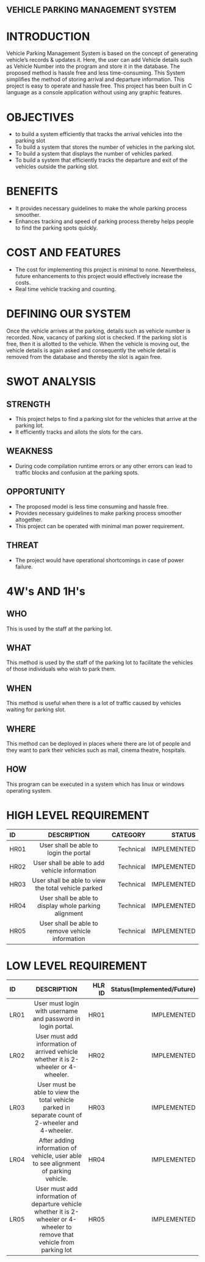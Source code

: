 ## VEHICLE PARKING MANAGEMENT SYSTEM
# INTRODUCTION
Vehicle Parking Management System is based on the concept of generating vehicle’s records & updates it. Here, the user can add Vehicle details such as Vehicle Number into the program and store it in the database. The proposed method is hassle free and less time-consuming. This System simplifies the method of storing arrival and departure information. This project is easy to operate and hassle free. This project has been built in C language as a console application without using any graphic features.
# OBJECTIVES
* to build a system efficiently that tracks the arrival vehicles into the parking slot
*	To build a system that stores the number of vehicles in the parking slot.
*	To build a system that displays the number of vehicles parked. 
*	To build a system that efficiently tracks the departure and exit of the vehicles outside the parking slot. 
# BENEFITS
*	It provides necessary guidelines to make the whole parking process smoother.
*	Enhances tracking and speed of parking process thereby helps people to find the parking spots quickly.
# COST AND FEATURES
*	The cost for implementing this project is minimal to none. Nevertheless, future enhancements to this project would effectively increase the costs.
* Real time vehicle tracking and counting.
# DEFINING OUR SYSTEM
Once the vehicle arrives at the parking, details such as vehicle number is recorded. Now, vacancy of parking slot is checked. If the parking slot is free, then it is allotted to the vehicle. When the vehicle is moving out, the vehicle details is again asked and consequently the vehicle detail is removed from the database and thereby the slot is again free.
# SWOT ANALYSIS

## STRENGTH
*	This project helps to find a parking slot for the vehicles that arrive at the parking lot.
*	It efficiently tracks and allots the slots for the cars.
## WEAKNESS
*	During code compilation runtime errors or any other errors can lead to traffic blocks and confusion at the parking spots.
## OPPORTUNITY
*	The proposed model is less time consuming and hassle free.
*	Provides necessary guidelines to make parking process smoother altogether.
*	This project can be operated with minimal man power requirement.
## THREAT
*	The project would have operational shortcomings in case of power failure.
# 4W's AND 1H's
## WHO
This is used by the staff at the parking lot.
## WHAT
This method is used by the staff of the parking lot to facilitate the vehicles of those individuals who wish to park them.
## WHEN
This method is useful when there is a lot of traffic caused by vehicles waiting for parking slot.
## WHERE
This method can be deployed in places where there are lot of people and they want to park their vehicles such as mall, cinema theatre, hospitals.
## HOW
This program can be executed in a system which has linux or windows operating system.
# HIGH LEVEL REQUIREMENT
| ID   |                 DESCRIPTION                           | CATEGORY  | STATUS      |
| :--- |     :---:                                             |      ---: |  ---:       |            
| HR01 | User shall be able to login the portal                | Technical | IMPLEMENTED |             
| HR02 | User shall be able to add vehicle information         | Technical | IMPLEMENTED |         
| HR03 | User shall be able to view the total vehicle parked   | Technical | IMPLEMENTED |
| HR04 | User shall be able to display whole parking alignment | Technical | IMPLEMENTED |
| HR05 | User shall be able to remove vehicle information      | Technical | IMPLEMENTED |
# LOW LEVEL REQUIREMENT
| ID   |                    DESCRIPTION                                                                                              | HLR ID | Status(Implemented/Future) |
| :--- |                   :---:                                                                                                     |   ---: |                       ---: |
| LR01 | User must login with username and password in login portal.                                                                 | HR01   |  IMPLEMENTED               |          |
| LR02 | User must add information of arrived vehicle whether it is 2-wheeler or 4-wheeler.                                          | HR02   |  IMPLEMENTED               |  
| LR03 | User must be able to view the total vehicle parked in separate count of 2-wheeler and 4-wheeler.                            | HR03   |  IMPLEMENTED               |  
| LR04 | After adding information of vehicle, user able to see alignment of parking vehicle.                                         | HR04   |  IMPLEMENTED               |  
| LR05 | User must add information of departure vehicle whether it is 2-wheeler or 4-wheeler to remove that vehicle from parking lot | HR05   |  IMPLEMENTED               |  

